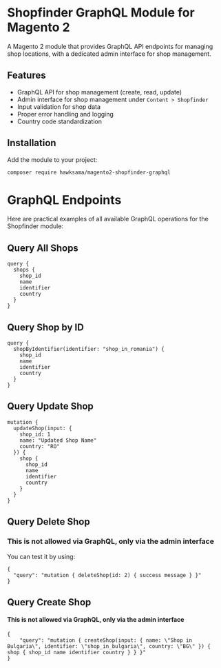 # Shopfinder GraphQL Module for Magento 2

A Magento 2 module that provides GraphQL API endpoints for managing shop locations, with a dedicated admin interface for shop management.

## Features

- GraphQL API for shop management (create, read, update)
- Admin interface for shop management under `Content > Shopfinder`
- Input validation for shop data
- Proper error handling and logging
- Country code standardization

## Installation

 Add the module to your project:
```bash
composer require hawksama/magento2-shopfinder-graphql
```

# GraphQL Endpoints

Here are practical examples of all available GraphQL operations for the Shopfinder module:

## Query All Shops
```
query {
  shops {
    shop_id
    name
    identifier
    country
  }
}
```

## Query Shop by ID
```
query {
  shopByIdentifier(identifier: "shop_in_romania") {
    shop_id
    name
    identifier
    country
  }
}

```

## Query Update Shop
```
mutation {
  updateShop(input: {
    shop_id: 1
    name: "Updated Shop Name"
    country: "RO"
  }) {
    shop {
      shop_id
      name
      identifier
      country
    }
  }
}
```

## Query Delete Shop
### This is not allowed via GraphQL, only via the admin interface
You can test it by using:
```
{
  "query": "mutation { deleteShop(id: 2) { success message } }"
}
```

## Query Create Shop
#### This is not allowed via GraphQL, only via the admin interface
```
{
    "query": "mutation { createShop(input: { name: \"Shop in Bulgaria\", identifier: \"shop_in_bulgaria\", country: \"BG\" }) { shop { shop_id name identifier country } } }"
}
```
